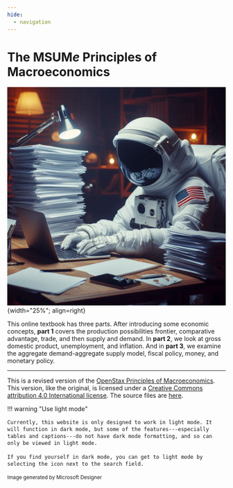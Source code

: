 ```yaml
---
hide:
  - navigation
---
```


# The MSU**M***e* Principles of Macroeconomics

![image](astronaut_working.jpeg){width="25%"; align=right}

This online textbook has three parts. After introducing some economic concepts, **part 1** covers the production possibilities frontier, comparative advantage, trade, and then supply and demand. In **part 2**, we look at gross domestic product, unemployment, and inflation. And in **part 3**, we examine the aggregate demand-aggregate supply model, fiscal policy, money, and monetary policy. 

---

This is a revised version of the [OpenStax Principles of Macroeconomics](https://openstax.org/details/books/principles-macroeconomics-3e). This version, like the original, is licensed under a [Creative Commons attribution 4.0 International license](https://creativecommons.org/licenses/by/4.0/). The source files are [here](https://github.com/loighic/macro).


!!! warning "Use light mode"

    Currently, this website is only designed to work in light mode. It will function in dark mode, but some of the features---especially tables and captions---do not have dark mode formatting, and so can only be viewed in light mode.
	
	If you find yourself in dark mode, you can get to light mode by selecting the icon next to the search field.


<div class="caption"><div align="left">
<small>Image generated by Microsoft Designer</small>
</div></div>
